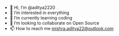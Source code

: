 - 👋 Hi, I’m @aditya2220
- 👀 I’m interested in everything
- 🌱 I’m currently learning coding
- 💞️ I’m looking to collaborate on Open Source
- 📫 How to reach me mishra.aditya22@outlook.com

<!---
aditya2220/aditya2220 is a ✨ special ✨ repository because its `README.md` (this file) appears on your GitHub profile.
You can click the Preview link to take a look at your changes.
--->
